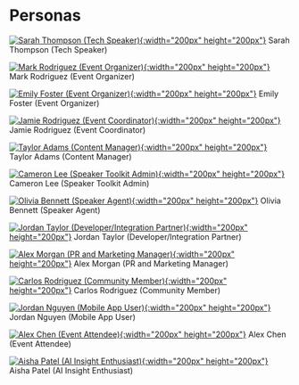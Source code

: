 # Personas

[![Sarah Thompson (Tech Speaker)](images/sarah-thompson.png){:width="200px" height="200px"}](sarah-thompson.md)
Sarah Thompson (Tech Speaker)

[![Mark Rodriguez (Event Organizer)](images/mark-rodriguez.png){:width="200px" height="200px"}](mark-rodriguez.md)
Mark Rodriguez (Event Organizer)


[![Emily Foster (Event Organizer)](images/emily-foster.png){:width="200px" height="200px"}](emily-foster.md)
Emily Foster (Event Organizer)

[![Jamie Rodriguez (Event Coordinator)](images/jamie-rodriguez.png){:width="200px" height="200px"}](jamie-rodriguez.md)
Jamie Rodriguez (Event Coordinator)

[![Taylor Adams (Content Manager)](images/taylor-adams.png){:width="200px" height="200px"}](taylor-adams.md)
Taylor Adams (Content Manager)

[![Cameron Lee (Speaker Toolkit Admin)](images/cameron-lee.png){:width="200px" height="200px"}](cameron-lee.md)
Cameron Lee (Speaker Toolkit Admin)

[![Olivia Bennett (Speaker Agent)](images/olivia-bennett.png){:width="200px" height="200px"}](olivia-bennett.md)
Olivia Bennett (Speaker Agent)

[![Jordan Taylor (Developer/Integration Partner)](images/jordan-taylor.png){:width="200px" height="200px"}](jordan-taylor.md)
Jordan Taylor (Developer/Integration Partner)

[![Alex Morgan (PR and Marketing Manager)](images/alex-morgan.png){:width="200px" height="200px"}](alex-morgan.md)
Alex Morgan (PR and Marketing Manager)

[![Carlos Rodriguez (Community Member)](images/carlos-rodriguez.png){:width="200px" height="200px"}](carlos-rodriguez.md)
Carlos Rodriguez (Community Member)

[![Jordan Nguyen (Mobile App User)](images/jordan-nguyen.png){:width="200px" height="200px"}](jordan-nguyen.md)
Jordan Nguyen (Mobile App User)

[![Alex Chen (Event Attendee)](images/alex-chen.png){:width="200px" height="200px"}](alex-chen.md)
Alex Chen (Event Attendee)

[![Aisha Patel (AI Insight Enthusiast)](images/aisha-patel.png){:width="200px" height="200px"}](aisha-patel.md)
Aisha Patel (AI Insight Enthusiast)